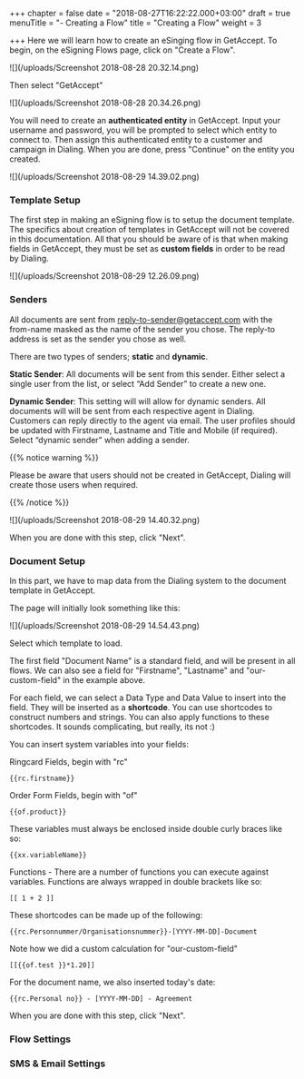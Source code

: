+++
chapter = false
date = "2018-08-27T16:22:22.000+03:00"
draft = true
menuTitle = "- Creating a Flow"
title = "Creating a Flow"
weight = 3

+++
Here we will learn how to create an eSinging flow in GetAccept. To begin, on the eSigning Flows page, click on "Create a Flow".

![](/uploads/Screenshot 2018-08-28 20.32.14.png)

Then select "GetAccept"

![](/uploads/Screenshot 2018-08-28 20.34.26.png)

You will need to create an **authenticated entity** in GetAccept. Input your username and password, you will be prompted to select which entity to connect to. Then assign this authenticated entity to a customer and campaign in Dialing. When you are done, press "Continue" on the entity you created.

![](/uploads/Screenshot 2018-08-29 14.39.02.png)

### Template Setup

The first step in making an eSigning flow is to setup the document template. The specifics about creation of templates in GetAccept will not be covered in this documentation. All that you should be aware of is that when making fields in GetAccept, they must be set as **custom fields** in order to be read by Dialing.

![](/uploads/Screenshot 2018-08-29 12.26.09.png)

### Senders

All documents are sent from reply-to-sender@getaccept.com with the from-name masked as the name of the sender you chose. The reply-to address is set as the sender you chose as well.

There are two types of senders; **static** and **dynamic**.

**Static Sender**: All documents will be sent from this sender. Either select a single user from the list, or select “Add Sender” to create a new one.

**Dynamic Sender**: This setting will will allow for dynamic senders. All documents will will be sent from each respective agent in Dialing. Customers can reply directly to the agent via email. The user profiles should be updated with Firstname, Lastname and Title and Mobile (if required). Select “dynamic sender” when adding a sender. 

{{% notice warning %}}

Please be aware that users should not be created in GetAccept, Dialing will create those users when required. 

{{% /notice %}}

![](/uploads/Screenshot 2018-08-29 14.40.32.png)

When you are done with this step, click "Next".

### Document Setup

In this part, we have to map data from the Dialing system to the document template in GetAccept.

The page will initially look something like this:

![](/uploads/Screenshot 2018-08-29 14.54.43.png)

Select which template to load.

The first field "Document Name" is a standard field, and will be present in all flows. We can also see a field for "Firstname", "Lastname" and "our-custom-field" in the example above.

For each field, we can select a Data Type and Data Value to insert into the field. They will be inserted as a **shortcode**. You can use shortcodes to construct numbers and strings. You can also apply functions to these shortcodes. It sounds complicating, but really, its not :)

You can insert system variables into your fields:

Ringcard Fields, begin with "rc"

    {{rc.firstname}}

Order Form Fields, begin with "of"

    {{of.product}}

These variables must always be enclosed inside double curly braces like so:

    {{xx.variableName}}

Functions - There are a number of functions you can execute against variables. Functions are always wrapped in double brackets like so:

    [[ 1 + 2 ]]

These shortcodes can be made up of the following:

    {{rc.Personnummer/Organisationsnummer}}-[YYYY-MM-DD]-Document

Note how we did a custom calculation for "our-custom-field"

    [[{{of.test }}*1.20]]

For the document name, we also inserted today's date:

    {{rc.Personal no}} - [YYYY-MM-DD] - Agreement

When you are done with this step, click "Next".

### Flow Settings

### SMS & Email Settings
